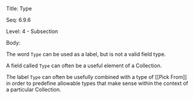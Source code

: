 Title:  Type

Seq:    6.9.6

Level:  4 - Subsection

Body: 

The word `Type` can be used as a label, but is not a valid field type. 

A field called `Type` can often be a useful element of a Collection.

The label `Type` can often be usefully combined with a type of [[Pick From]] in order to predefine allowable types that make sense within the context of a particular Collection.
